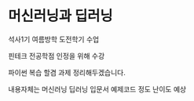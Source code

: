 # 머신러닝과 딥러닝

석사1기 여름방학 도전학기 수업  

핀테크 전공학점 인정을 위해 수강  

파이썬 복습 할겸 과제 정리해두겠습니다.

내용자체는 머신러닝 딥러닝 입문서 예제코드 정도 난이도 예상